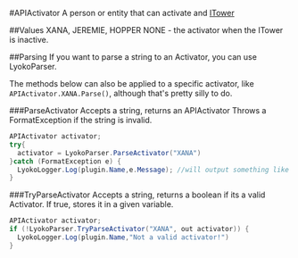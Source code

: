 #APIActivator
A person or entity that can activate and [ITower](./Interfaces/ITower.md)

##Values
XANA, JEREMIE, HOPPER
NONE - the activator when the ITower is inactive.

##Parsing
If you want to parse a string to an Activator,
you can use LyokoParser.

The methods below can also be applied to a specific activator, like ``APIActivator.XANA.Parse()``, although that's pretty silly to do.

###ParseActivator
Accepts a string, returns an APIActivator
Throws a FormatException if the string is invalid.
```Java
APIActivator activator;
try{
  activator = LyokoParser.ParseActivator("XANA")
}catch (FormatException e) {
  LyokoLogger.Log(plugin.Name,e.Message); //will output something like 'Inalid activator: (activatorstring)'
}
```

###TryParseActivator
Accepts a string, returns a boolean if its a valid Activator. If true, stores it in a given variable.
```Java
APIActivator activator;
if (!LyokoParser.TryParseActivator("XANA", out activator)) {
  LyokoLogger.Log(plugin.Name,"Not a valid activator!")
}
```
